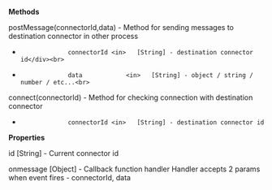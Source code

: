 __Methods__

postMessage(connectorId,data) - Method for sending messages to destination connector in other process<br>
-                  connectorId <in>   [String] - destination connector id</div><br>
-                  data            <in>   [String] - object / string / number / etc...<br>
connect(connectorId) - Method for checking connection with destination connector<br>
-                  connectorId <in>   [String] - destination connector id


__Properties__

id <readonly>   [String] - Current connector id

onmessage  <in>    [Object] - Callback function handler
                              Handler accepts 2 params when event fires - connectorId, data


